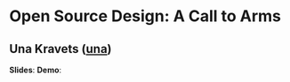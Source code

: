 # Open Source Design: A Call to Arms
## Una Kravets ([una](http://twitter.com/una))

**Slides**: 
**Demo**:

